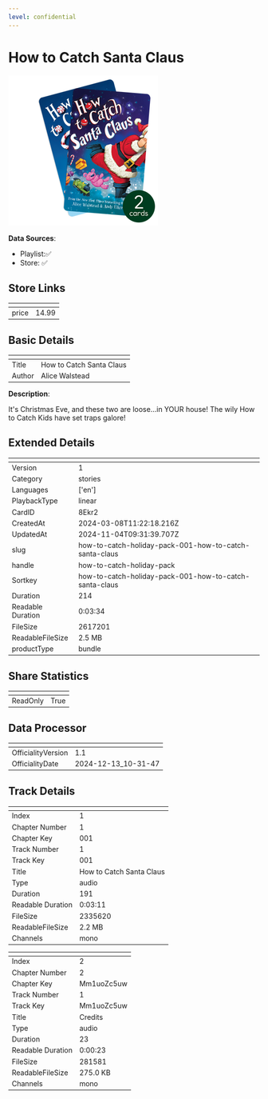 ```yaml
---
level: confidential
---
```

# How to Catch Santa Claus

![card_[8Ekr2].png](../../img/cards/card_[8Ekr2].png)

**Data Sources**: 

- Playlist:✅
- Store: ✅


## Store Links

| <!-- --> | <!-- --> |
| - | - |
| price | 14.99 |


## Basic Details

| <!-- --> | <!-- --> |
| - | - |
| Title | How to Catch Santa Claus |
| Author | Alice Walstead |

**Description**:

It's Christmas Eve, and these two are loose...in YOUR house! The wily How to Catch Kids have set traps galore!  


## Extended Details

| <!-- --> | <!-- --> |
| - | - |
| Version | 1 |
| Category | stories |
| Languages | ['en'] |
| PlaybackType | linear |
| CardID | 8Ekr2 |
| CreatedAt | 2024-03-08T11:22:18.216Z |
| UpdatedAt | 2024-11-04T09:31:39.707Z |
| slug | how-to-catch-holiday-pack-001-how-to-catch-santa-claus |
| handle | how-to-catch-holiday-pack |
| Sortkey | how-to-catch-holiday-pack-001-how-to-catch-santa-claus |
| Duration | 214 |
| Readable Duration | 0:03:34 |
| FileSize | 2617201 |
| ReadableFileSize | 2.5 MB |
| productType | bundle |


## Share Statistics

| <!-- --> | <!-- --> |
| - | - |
| ReadOnly | True |


## Data Processor

| <!-- --> | <!-- --> |
| - | - |
| OfficialityVersion | 1.1
| OfficialityDate | 2024-12-13_10-31-47


## Track Details

| <!-- --> | <!-- --> |
| - | - |
| Index | 1 |
| Chapter Number | 1 |
| Chapter Key | 001 |
| Track Number | 1 |
| Track Key | 001 |
| Title | How to Catch Santa Claus |
| Type | audio |
| Duration | 191 |
| Readable Duration | 0:03:11 |
| FileSize | 2335620 |
| ReadableFileSize | 2.2 MB |
| Channels | mono |

| <!-- --> | <!-- --> |
| - | - |
| Index | 2 |
| Chapter Number | 2 |
| Chapter Key | Mm1uoZc5uw |
| Track Number | 1 |
| Track Key | Mm1uoZc5uw |
| Title | Credits |
| Type | audio |
| Duration | 23 |
| Readable Duration | 0:00:23 |
| FileSize | 281581 |
| ReadableFileSize | 275.0 KB |
| Channels | mono |

